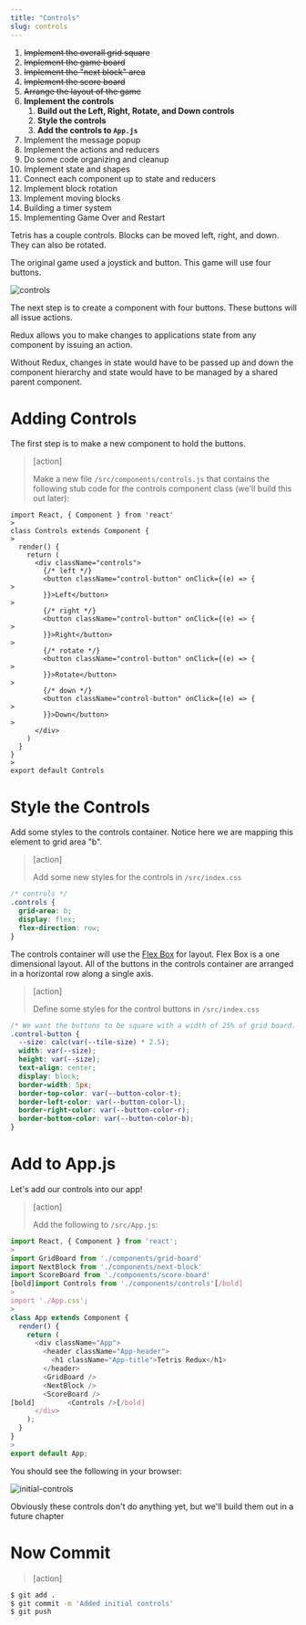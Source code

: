 ```yaml
---
title: "Controls"
slug: controls
---
```


1. ~~Implement the overall grid square~~
1. ~~Implement the game board~~
1. ~~Implement the "next block" area~~
1. ~~Implement the score board~~
1. ~~Arrange the layout of the game~~
1. **Implement the controls**
    1. **Build out the Left, Right, Rotate, and Down controls**
    1. **Style the controls**
    1. **Add the controls to `App.js`**
1. Implement the message popup
1. Implement the actions and reducers
1. Do some code organizing and cleanup
1. Implement state and shapes
1. Connect each component up to state and reducers
1. Implement block rotation
1. Implement moving blocks
1. Building a timer system
1. Implementing Game Over and Restart

Tetris has a couple controls. Blocks can be moved left, right,
and down. They can also be rotated.

The original game used a joystick and button. This game will use
four buttons.

![controls](assets/controls.png)

The next step is to create a component with four buttons. These
buttons will all issue actions.

Redux allows you to make changes to applications state from
any component by issuing an action.

Without Redux, changes in state would have to be passed up and
down the component hierarchy and state would have to be managed by
a shared parent component.

# Adding Controls

The first step is to make a new component to hold the buttons.

> [action]
>
> Make a new file `/src/components/controls.js` that contains the following stub code for the controls component class (we'll build this out later):
>
```JS
import React, { Component } from 'react'
>
class Controls extends Component {
>
  render() {
    return (
      <div className="controls">
        {/* left */}
        <button className="control-button" onClick={(e) => {
>
        }}>Left</button>
>
        {/* right */}
        <button className="control-button" onClick={(e) => {
>
        }}>Right</button>
>
        {/* rotate */}
        <button className="control-button" onClick={(e) => {
>
        }}>Rotate</button>
>
        {/* down */}
        <button className="control-button" onClick={(e) => {
>
        }}>Down</button>
>
      </div>
    )
  }
}
>
export default Controls
```

# Style the Controls

Add some styles to the controls container. Notice here we are mapping this element to grid area "b".

> [action]
>
> Add some new styles for the controls in `/src/index.css`
>
```CSS
/* controls */
.controls {
  grid-area: b;
  display: flex;
  flex-direction: row;
}
```

The controls container will use the [Flex Box](https://developer.mozilla.org/en-US/docs/Learn/CSS/CSS_layout/Flexbox) for layout. Flex Box is a one dimensional layout. All of the buttons in the controls container are arranged in a horizontal row along a single axis.


> [action]
>
> Define some styles for the control buttons in `/src/index.css`
>
```CSS
/* We want the buttons to be square with a width of 25% of grid board. The grid is 10 tiles wide, so the size of the buttons should be (2.5 * tile size) */
.control-button {
  --size: calc(var(--tile-size) * 2.5);
  width: var(--size);
  height: var(--size);
  text-align: center;
  display: block;
  border-width: 5px;
  border-top-color: var(--button-color-t);
  border-left-color: var(--button-color-l);
  border-right-color: var(--button-color-r);
  border-bottom-color: var(--button-color-b);
}
```

# Add to App.js

Let's add our controls into our app!

> [action]
>
> Add the following to `/src/App.js`:
>
```js
import React, { Component } from 'react';
>
import GridBoard from './components/grid-board'
import NextBlock from './components/next-block'
import ScoreBoard from './components/score-board'
[bold]import Controls from './components/controls'[/bold]
>
import './App.css';
>
class App extends Component {
  render() {
    return (
      <div className="App">
        <header className="App-header">
          <h1 className="App-title">Tetris Redux</h1>
        </header>
        <GridBoard />
        <NextBlock />
        <ScoreBoard />
[bold]        <Controls />[/bold]
      </div>
    );
  }
}
>
export default App;
```

You should see the following in your browser:

![initial-controls](assets/initial-controls.png)

Obviously these controls don't do anything yet, but we'll build them out in a future chapter

# Now Commit

>[action]
>
```bash
$ git add .
$ git commit -m 'Added initial controls'
$ git push
```
